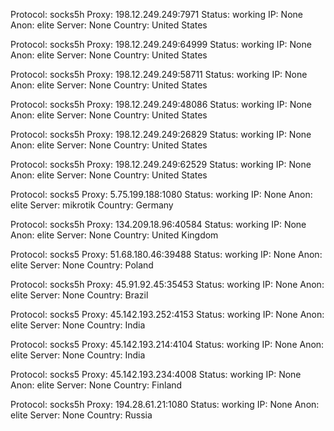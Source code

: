 Protocol: socks5h
Proxy: 198.12.249.249:7971
Status: working
IP: None
Anon: elite
Server: None
Country: United States

Protocol: socks5h
Proxy: 198.12.249.249:64999
Status: working
IP: None
Anon: elite
Server: None
Country: United States

Protocol: socks5h
Proxy: 198.12.249.249:58711
Status: working
IP: None
Anon: elite
Server: None
Country: United States

Protocol: socks5h
Proxy: 198.12.249.249:48086
Status: working
IP: None
Anon: elite
Server: None
Country: United States

Protocol: socks5h
Proxy: 198.12.249.249:26829
Status: working
IP: None
Anon: elite
Server: None
Country: United States

Protocol: socks5h
Proxy: 198.12.249.249:62529
Status: working
IP: None
Anon: elite
Server: None
Country: United States

Protocol: socks5
Proxy: 5.75.199.188:1080
Status: working
IP: None
Anon: elite
Server: mikrotik
Country: Germany

Protocol: socks5h
Proxy: 134.209.18.96:40584
Status: working
IP: None
Anon: elite
Server: None
Country: United Kingdom

Protocol: socks5
Proxy: 51.68.180.46:39488
Status: working
IP: None
Anon: elite
Server: None
Country: Poland

Protocol: socks5h
Proxy: 45.91.92.45:35453
Status: working
IP: None
Anon: elite
Server: None
Country: Brazil

Protocol: socks5
Proxy: 45.142.193.252:4153
Status: working
IP: None
Anon: elite
Server: None
Country: India

Protocol: socks5
Proxy: 45.142.193.214:4104
Status: working
IP: None
Anon: elite
Server: None
Country: India

Protocol: socks5
Proxy: 45.142.193.234:4008
Status: working
IP: None
Anon: elite
Server: None
Country: Finland

Protocol: socks5h
Proxy: 194.28.61.21:1080
Status: working
IP: None
Anon: elite
Server: None
Country: Russia

